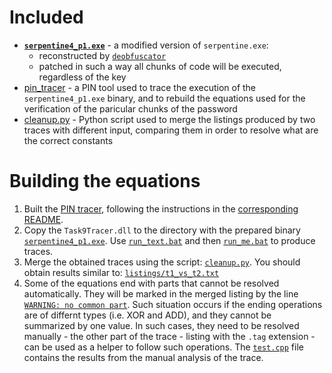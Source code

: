 # Included

+ [**`serpentine4_p1.exe`**](serpentine4_p1.exe) - a modified version of `serpentine.exe`:
    + reconstructed by [`deobfuscator`](../deobfuscator)
    + patched in such a way all chunks of code will be executed, regardless of the key
+ [pin_tracer](pin_tracer) - a PIN tool used to trace the execution of the `serpentine4_p1.exe` binary, and to rebuild the equations used for the verification of the paricular chunks of the password
+ [cleanup.py](cleanup.py) - Python script used to merge the listings produced by two traces with different input, comparing them in order to resolve what are the correct constants

# Building the equations

1. Built the [PIN tracer](pin_tracer), following the instructions in the [corresponding README](pin_tracer/README.md).
2. Copy the `Task9Tracer.dll` to the directory with the prepared binary [`serpentine4_p1.exe`](serpentine4_p1.exe). Use [`run_text.bat`](pin_tracer/run_test.bat) and then [`run_me.bat`](pin_tracer/run_me.bat) to produce traces.
3. Merge the obtained traces using the script: [`cleanup.py`](cleanup.py). You should obtain results similar to: [`listings/t1_vs_t2.txt`](listings/t1_vs_t2.txt)
4. Some of the equations end with parts that cannot be resolved automatically. They will be marked in the merged listing by the line [`WARNING: no common part`](https://github.com/hasherezade/flareon2024/blob/main/task9/equations_builder/listings/t1_vs_t2.txt#L23). Such situation occurs if the ending operations are of differnt types (i.e. XOR and ADD), and they cannot be summarized by one value. In such cases, they need to be resolved manually - the other part of the trace - listing with the `.tag` extension - can be used as a helper to follow such operations. The [`test.cpp`](test.cpp) file contains the results from the manual analysis of the trace.
